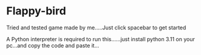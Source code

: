 # Flappy-bird

Tried and tested game made by me.....Just click spacebar to get started


A Python interpreter is required to run this......just install python 3.11 on your pc...and copy the code and paste it...
